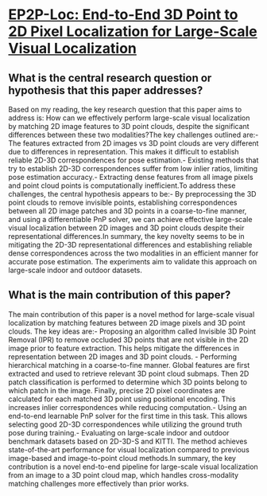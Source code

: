 # [EP2P-Loc: End-to-End 3D Point to 2D Pixel Localization for Large-Scale   Visual Localization](https://arxiv.org/abs/2309.07471)

## What is the central research question or hypothesis that this paper addresses?

Based on my reading, the key research question that this paper aims to address is: How can we effectively perform large-scale visual localization by matching 2D image features to 3D point clouds, despite the significant differences between these two modalities?The key challenges outlined are:- The features extracted from 2D images vs 3D point clouds are very different due to differences in representation. This makes it difficult to establish reliable 2D-3D correspondences for pose estimation.- Existing methods that try to establish 2D-3D correspondences suffer from low inlier ratios, limiting pose estimation accuracy.- Extracting dense features from all image pixels and point cloud points is computationally inefficient.To address these challenges, the central hypothesis appears to be:- By preprocessing the 3D point clouds to remove invisible points, establishing correspondences between all 2D image patches and 3D points in a coarse-to-fine manner, and using a differentiable PnP solver, we can achieve effective large-scale visual localization between 2D images and 3D point clouds despite their representational differences.In summary, the key novelty seems to be in mitigating the 2D-3D representational differences and establishing reliable dense correspondences across the two modalities in an efficient manner for accurate pose estimation. The experiments aim to validate this approach on large-scale indoor and outdoor datasets.


## What is the main contribution of this paper?

The main contribution of this paper is a novel method for large-scale visual localization by matching features between 2D image pixels and 3D point clouds. The key ideas are:- Proposing an algorithm called Invisible 3D Point Removal (IPR) to remove occluded 3D points that are not visible in the 2D image prior to feature extraction. This helps mitigate the differences in representation between 2D images and 3D point clouds. - Performing hierarchical matching in a coarse-to-fine manner. Global features are first extracted and used to retrieve relevant 3D point cloud submaps. Then 2D patch classification is performed to determine which 3D points belong to which patch in the image. Finally, precise 2D pixel coordinates are calculated for each matched 3D point using positional encoding. This increases inlier correspondences while reducing computation.- Using an end-to-end learnable PnP solver for the first time in this task. This allows selecting good 2D-3D correspondences while utilizing the ground truth pose during training.- Evaluating on large-scale indoor and outdoor benchmark datasets based on 2D-3D-S and KITTI. The method achieves state-of-the-art performance for visual localization compared to previous image-based and image-to-point cloud methods.In summary, the key contribution is a novel end-to-end pipeline for large-scale visual localization from an image to a 3D point cloud map, which handles cross-modality matching challenges more effectively than prior works.
